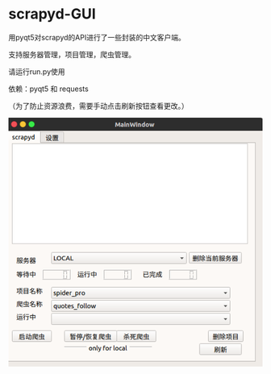 # scrapyd-GUI
用pyqt5对scrapyd的API进行了一些封装的中文客户端。

支持服务器管理，项目管理，爬虫管理。

请运行run.py使用


依赖：pyqt5 和 requests

（为了防止资源浪费，需要手动点击刷新按钮查看更改。）

![截图](https://github.com/chenyansu/scrapyd-GUI/blob/master/a.png)
